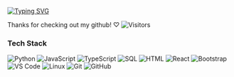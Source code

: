[![Typing SVG](https://readme-typing-svg.demolab.com?font=Syne+Mono&duration=3000&pause=200&color=F7A9BC&multiline=true&repeat=false&width=435&lines=Hey+there!!+I'm+Melissa+%CB%9A+%E0%BC%98%E2%99%A1+%E2%8B%86%EF%BD%A1%CB%9A;%E2%80%A2%C2%B0*%E2%82%8A%C2%B0+.Full-Stack+Software+Developer+%E2%98%86)](https://git.io/typing-svg)

Thanks for checking out my github! ♡ ![Visitors](https://api.visitorbadge.io/api/visitors?path=luna-enamorada&countColor=%23f47373)


### Tech Stack

![Python](https://img.shields.io/badge/-Python-000?&logo=Python)
![JavaScript](https://img.shields.io/badge/-JavaScript-000?&logo=JavaScript)
![TypeScript](https://img.shields.io/badge/-TypeScript-000?&logo=TypeScript)
![SQL](https://img.shields.io/badge/-SQL-000?&logo=MySQL)
![HTML](https://img.shields.io/badge/-HTML-000?&logo=HTML)
![React](https://img.shields.io/badge/-React-black?style=flat-square&logo=react)
![Bootstrap](https://img.shields.io/badge/-Bootstrap-563D7C?style=flat-square&logo=bootstrap)
![VS Code](https://img.shields.io/badge/-VS%20Code-007ACC?style=flat-square&logo=visual-studio-code)
![Linux](https://img.shields.io/badge/Linux-black?style=flat-square&logo=linux)
![Git](https://img.shields.io/badge/-Git-black?style=flat-square&logo=git)
![GitHub](https://img.shields.io/badge/-GitHub-181717?style=flat-square&logo=github)


<!--
**luna-enamorada/luna-enamorada** is a ✨ _special_ ✨ repository because its `README.md` (this file) appears on your GitHub profile.

Here are some ideas to get you started:

- 🔭 I’m currently working on ...
- 🌱 I’m currently learning ...
- 👯 I’m looking to collaborate on ...
- 🤔 I’m looking for help with ...
- 💬 Ask me about ...
- 📫 How to reach me: ...
- 😄 Pronouns: ...
- ⚡ Fun fact: ...
-->
